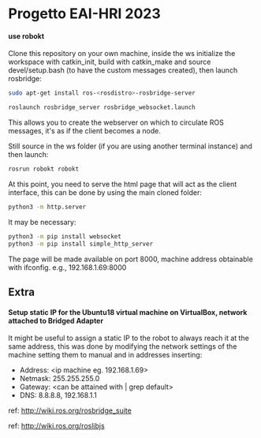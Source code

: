 # Progetto EAI-HRI 2023

#### use robokt

Clone this repository on your own machine, inside the ws initialize the workspace with catkin_init, build with catkin_make and source devel/setup.bash (to have the custom messages created), then launch rosbridge:

```sh
sudo apt-get install ros-<rosdistro>-rosbridge-server
```
```sh
roslaunch rosbridge_server rosbridge_websocket.launch 
```

This allows you to create the webserver on which to circulate ROS messages, it's as if the client becomes a node.

Still source in the ws folder (if you are using another terminal instance) and then launch:

```sh 
rosrun robokt robokt
```

At this point, you need to serve the html page that will act as the client interface, this can be done by using the main cloned folder:

```sh 
python3 -m http.server
```
It may be necessary:
```sh 
python3 -m pip install websocket
python3 -m pip install simple_http_server
```

The page will be made available on port 8000, machine address obtainable with ifconfig. e.g., 192.168.1.69:8000

## Extra

#### Setup static IP for the Ubuntu18 virtual machine on VirtualBox, network attached to Bridged Adapter
It might be useful to assign a static IP to the robot to always reach it at the same address, this was done by modifying the network settings of the machine setting them to manual and in addresses inserting:

- Address: <ip machine eg. 192.168.1.69>
- Netmask: 255.255.255.0
- Gateway: <can be attained with | grep default>
- DNS: 8.8.8.8, 192.168.1.1

ref: http://wiki.ros.org/rosbridge_suite

ref: http://wiki.ros.org/roslibjs
